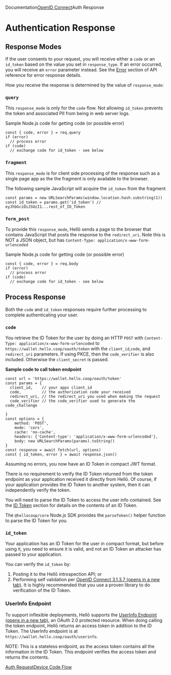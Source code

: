 Documentation[OpenID Connect](/docs/oidc/)Auth Response

# Authentication Response

## Response Modes[](#response-modes)

If the user consents to your request, you will receive either a `code` or an `id_token` based on the value you set in `response_type`. If an error occurred, you will receive an `error` parameter instead. See the [Error](/docs/oidc/errors/) section of API reference for error response details.

How you receive the response is determined by the value of `response_mode`:

### `query`[](#query)

This `response_mode` is only for the `code` flow. Not allowing `id_token` prevents the token and associated PII from being in web server logs.

Sample Node.js code for getting code (or possible error)

```
const { code, error } = req.query
if (error)
  // process error
if (code)
  // exchange code for id_token - see below
```

### `fragment`[](#fragment)

This `response_mode` is for client side processing of the response such as a single page app as the the fragment is only available to the browser.

The following sample JavaScript will acquire the `id_token` from the fragment

```
const params = new URLSearchParams(window.location.hash.substring(1))
const id_token = params.get('id_token') // eyJhbGciOiJSUzI1...rest_of_ID_Token
```

### `form_post`[](#form_post)

To provide this `response_mode`, Hellō sends a page to the browser that contains JavaScript that posts the response to the `redirect_uri`. Note this is NOT a JSON object, but has `Content-Type: application/x-www-form-urlencoded`

Sample Node.js code for getting code (or possible error)

```
const { code, error } = req.body
if (error)
  // process error
if (code)
  // exchange code for id_token - see below
```

## Process Response[](#process-response)

Both the `code` and `id_token` responses require further processing to complete authenticating your user.

### `code`[](#code)

You retrieve the ID Token for the user by doing an HTTP `POST` with `Content-Type: application/x-www-form-urlencoded` to `https://wallet.hello.coop/oauth/token` with the `client_id`,`code`, and `redirect_uri` parameters. If using PKCE, then the `code_verifier` is also included. Otherwise the `client_secret` is passed.

**Sample code to call token endpoint**

```
const url = 'https://wallet.hello.coop/oauth/token'
const params = {
  client_id,    // your apps client_id
  code,         // the authorization code your received
  redirect_uri, // the redirect_uri you used when making the request
  code_verifier // the code_verifier used to generate the code_challenge
 
}
const options = {
    method: 'POST',
    mode: 'cors',
    cache: 'no-cache',
    headers: {'Content-type': 'application/x-www-form-urlencoded'},
    body: new URLSearchParams(params).toString()
}
const response = await fetch(url, options)
const { id_token, error } = await response.json()
```

Assuming no errors, you now have an ID Token in compact JWT format.

There is no requirement to verify the ID Token returned from the token endpoint as your application received it directly from Hellō. Of course, if your application provides the ID Token to another system, then it can independently verify the token.

You will need to parse the ID Token to access the user info contained. See the [ID Token](/docs/oidc/token/) section for details on the contents of an ID Token.

The `@hellocoop/core` Node.js SDK provides the `parseToken()` helper function to parse the ID Token for you.

### `id_token`[](#id_token)

Your application has an ID Token for the user in compact format, but before using it, you need to ensure it is valid, and not an ID Token an attacker has passed to your application.

You can verify the `id_token` by:

1.  Posting it to the Hellō introspection API; or
2.  Performing self validation per [OpenID Connect 3.1.3.7 (opens in a new tab)](https://openid.net/specs/openid-connect-core-1_0.html#IDTokenValidation). It is highly recommended that you use a proven library to do verification of the ID Token.

### UserInfo Endpoint[](#userinfo-endpoint)

To support inflexible deployments, Hellō supports the [UserInfo Endpoint (opens in a new tab)](https://openid.net/specs/openid-connect-core-1_0.html#UserInfo), an OAuth 2.0 protected resource. When doing calling the token endpoint, Hellō returns an access token in addition to the ID Token. The UserInfo endpoint is at `https://wallet.hello.coop/oauth/userinfo`.

NOTE: This is a stateless endpoint, as the access token contains all the information in the ID Token. This endpoint verifies the access token and returns the contents.

[Auth Request](/docs/oidc/request/ "Auth Request")[Device Code Flow](/docs/oidc/device/ "Device Code Flow")